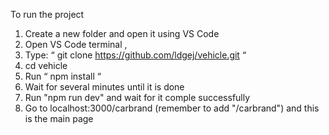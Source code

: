 

To run the project 

1. Create a new folder and open it using VS Code
2. Open VS Code terminal , 
3. Type: “ git clone https://github.com/ldgej/vehicle.git “
4. cd vehicle
5. Run “ npm install “
6. Wait for several minutes until it is done
7. Run "npm run dev" and wait for it comple successfully
8. Go to  localhost:3000/carbrand  (remember to add "/carbrand")  and this is the main page
